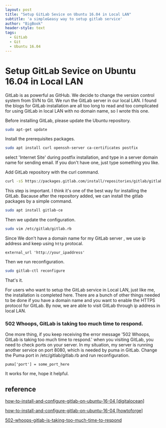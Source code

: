 ```yaml
---
layout: post
title: "Setup GitLab Sevice on Ubuntu 16.04 in Local LAN"
subtitle: 'a simple&easy way to setup gitlab service'
author: "BigBook"
header-style: text
tags:
  - GitLab
  - Git
  - Ubuntu 16.04
---
```


# Setup GitLab Sevice on Ubuntu 16.04 in Local LAN


GitLab is as powerful as GitHub. We decide to change the version control system from SVN to Git. We run the GitLab server in our local LAN. I found the blogs for GitLab installation are all too long to read and too complicated for using GitLab in local LAN with no domain name, so I wrote this one.

Before installing GitLab, please update the Ubuntu repository.

```bash
sudo apt-get update
```


Install the prerequisites packages.
```bash
sudo apt install curl openssh-server ca-certificates postfix
```

select 'Internet Site' during postfix installation, and type in a server domain name for sending email. If you don't have one, just type something you like.

Add GitLab repository with the curl command. 

```bash
curl -sS https://packages.gitlab.com/install/repositories/gitlab/gitlab-ce/script.deb.sh | sudo bash
```

This step is important. I think it's one of the best way for installing the GitLab. Bacause after the repository added, we can install the gitlab packages by a simple command.

```bash
sudo apt install gitlab-ce
```

Then we update the configuration.

```bash
sudo vim /etc/gitlab/gitlab.rb
```

Since We don't have a domain name for my GitLab server , we use ip address and keep using `http` protocal.

```text
external_url 'http://your_ipaddress'
```

Then we run reconfiguration.
```bash
sudo gitlab-ctl reconfigure
```
That's it. 

For users who want to setup the GitLab service in Local LAN, just like me, the installation is completed here. There are a bunch of other things needed to be done if you have a domain name and you want to enable the HTTPS protocol for GitLab. By now, we are able to visit GitLab through ip address in local LAN.

### 502 Whoops, GitLab is taking too much time to respond.

One more thing, if you keep receiving the error message '502 Whoops, GitLab is taking too much time to respond.' when you visiting GitLab, you need to check ports on your server. In my situation, my server is running another service on port 8080, which is needed by puma in GitLab. Change the Puma port in /etc/gitlab/gitlab.rb and run reconfiguration.

```text
puma['port'] = some_port_here
```

It works for me, hope it helpful.

## reference

[how-to-install-and-configure-gitlab-on-ubuntu-16-04 [digitalocean]](https://www.howtoforge.com/tutorial/how-to-install-and-configure-gitlab-on-ubuntu-16-04/)

[how-to-install-and-configure-gitlab-on-ubuntu-16-04 [howtoforge]](https://www.digitalocean.com/community/tutorials/how-to-install-and-configure-gitlab-on-ubuntu-16-04)

[502-whoops-gitlab-is-taking-too-much-time-to-respond](https://forum.gitlab.com/t/502-whoops-gitlab-is-taking-too-much-time-to-respond/52522/11)